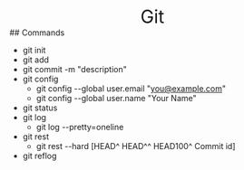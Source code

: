 <center> <font size=6> Git </font> </center>   
## Commands

- git init
- git add
- git commit -m "description"
- git config 
  - git config --global user.email "you@example.com"
  - git config --global user.name "Your Name"
- git status
- git log
  - git log --pretty=oneline
- git rest
  - git rest --hard [HEAD^ HEAD^^ HEAD100^ Commit id]
- git reflog








